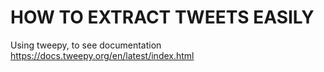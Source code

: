 # HOW TO EXTRACT TWEETS EASILY
Using tweepy, to see documentation https://docs.tweepy.org/en/latest/index.html